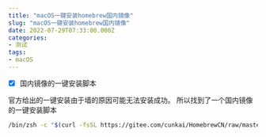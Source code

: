 ```yaml
---
title: "macOS一键安装homebrew国内镜像"
slug: "macOS一键安装homebrew国内镜像"
date: 2022-07-29T07:33:00.000Z
categories:
- 测试
tags:
- macOS
---
```


 - [X]  国内镜像的一键安装脚本

官方给出的一键安装由于墙的原因可能无法安装成功。
所以找到了一个国内镜像的一键安装脚本

```bash
/bin/zsh -c "$(curl -fsSL https://gitee.com/cunkai/HomebrewCN/raw/master/Homebrew.sh)"
```
